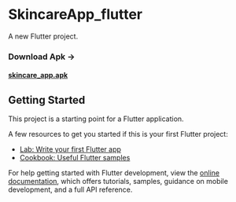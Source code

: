 # SkincareApp_flutter

A new Flutter project.

<h3>Download Apk -></h3>
<a href="https://drive.google.com/file/d/1O_kH1swYQgPsaBsuB3UoCnaFnH43P9Ve/view?usp=sharing" target="blank"><h4>skincare_app.apk</h4></a>

## Getting Started

This project is a starting point for a Flutter application.

A few resources to get you started if this is your first Flutter project:

- [Lab: Write your first Flutter app](https://docs.flutter.dev/get-started/codelab)
- [Cookbook: Useful Flutter samples](https://docs.flutter.dev/cookbook)

For help getting started with Flutter development, view the
[online documentation](https://docs.flutter.dev/), which offers tutorials,
samples, guidance on mobile development, and a full API reference.
